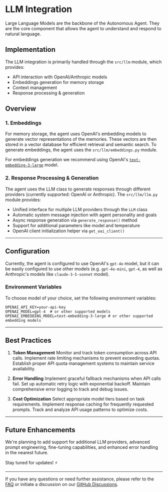 # **LLM Integration**

Large Language Models are the backbone of the Autonomous Agent. They are the core component that allows the agent to understand and respond to natural language.

## Implementation

The LLM integration is primarily handled through the `src/llm` module, which provides:

- API interaction with OpenAI/Anthropic models
- Embeddings generation for memory storage
- Context management
- Response processing & generation

## Overview

### 1. Embeddings

For memory storage, the agent uses OpenAI's embedding models to generate vector representations of the memories. These vectors are then stored in a vector database for efficient retrieval and semantic search. To generate embeddings, the agent uses the `src/llm/embeddings.py` module.

For embeddings generation we recommend using OpenAI's [`text-embedding-3-large`](https://openai.com/index/new-embedding-models-and-api-updates/) model.

### 2. Response Processing & Generation

The agent uses the LLM class to generate responses through different providers (currently supported: OpenAI or Anthropic). The `src/llm/llm.py` module provides:

- Unified interface for multiple LLM providers through the `LLM` class
- Automatic system message injection with agent personality and goals
- Async response generation via `generate_response()` method
- Support for additional parameters like model and temperature
- OpenAI client initialization helper via `get_oai_client()`

-----

## Configuration

Currently, the agent is configured to use OpenAI's `gpt-4o` model, but it can be easily configured to use other models (e.g. `gpt-4o-mini`, `gpt-4`, as well as Anthropic's models like `claude-3-5-sonnet` model).

### Environment Variables
To choose model of your choice, set the following environment variables:
```
OPENAI_API_KEY=your-api-key
OPENAI_MODEL=gpt-4  # or other supported models
OPENAI_EMBEDDING_MODEL=text-embedding-3-large # or other supported embedding models
```

-----

## Best Practices

1. **Token Management**
   Monitor and track token consumption across API calls. Implement rate limiting mechanisms to prevent exceeding quotas. Establish proper API quota management systems to maintain service availability.

2. **Error Handling**
   Implement graceful fallback mechanisms when API calls fail. Set up automatic retry logic with exponential backoff. Maintain comprehensive error logging to track and debug issues.

3. **Cost Optimization**
   Select appropriate model tiers based on task requirements. Implement response caching for frequently requested prompts. Track and analyze API usage patterns to optimize costs.

-----

## Future Enhancements

We're planning to add support for additional LLM providers, advanced prompt engineering, fine-tuning capabilities, and enhanced error handling in the nearest future.

Stay tuned for updates! ⚡️

-----

If you have any questions or need further assistance, please refer to the [FAQ](faq.md) or initiate a discussion on our [GitHub Discussions](https://github.com/axioma-ai-labs/nevron/discussions).